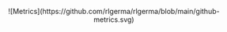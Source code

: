 <p align="center">
    ![Metrics](https://github.com/rlgerma/rlgerma/blob/main/github-metrics.svg)
</p>

